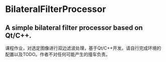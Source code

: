 # BilateralFilterProcessor
## A simple bilateral filter processor based on Qt/C++.
课程作业，对选定图像进行双边滤波处理，基于Qt/C++开发。请自行完成环境的配置以及TODO。作者不对任何可能产生的撞车负责。
